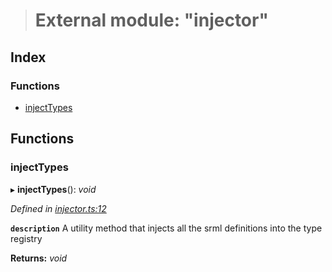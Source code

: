 > # External module: "injector"

## Index

### Functions

* [injectTypes](_injector_.md#injecttypes)

## Functions

###  injectTypes

▸ **injectTypes**(): *void*

*Defined in [injector.ts:12](https://github.com/polkadot-js/api/blob/098a7a0/packages/types/src/injector.ts#L12)*

**`description`** A utility method that injects all the srml definitions into the type registry

**Returns:** *void*